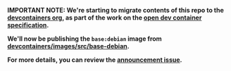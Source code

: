 **IMPORTANT NOTE: We're starting to migrate contents of this repo to the [devcontainers org](https://github.com/devcontainers), as part of the work on the [open dev container specification](https://containers.dev).**

**We'll now be publishing the `base:debian` image from [devcontainers/images/src/base-debian](https://github.com/devcontainers/images/tree/main/src/base-debian).**

**For more details, you can review the [announcement issue](https://github.com/microsoft/vscode-dev-containers/issues/1589).**

